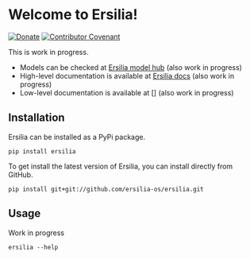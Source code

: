 # Welcome to Ersilia!
[![Donate](https://img.shields.io/badge/Donate-PayPal-green.svg)](https://www.paypal.com/uk/fundraiser/charity/4145012)
[![Contributor Covenant](https://img.shields.io/badge/Contributor%20Covenant-v2.0%20adopted-ff69b4.svg)](code_of_conduct.md)

This is work in progress.

* Models can be checked at [Ersilia model hub](http://ersilia-hub.netlify.app) (also work in progress)
* High-level documentation is available at [Ersilia docs](http://ersilia-hub.netlify.app/docs/) (also work in progress)
* Low-level documentation is available at [] (also work in progress)

## Installation

Ersilia can be installed as a PyPi package.

```
pip install ersilia
```

To get install the latest version of Ersilia, you can install directly from GitHub.

```
pip install git+git://github.com/ersilia-os/ersilia.git
```

## Usage

Work in progress
```
ersilia --help
```
